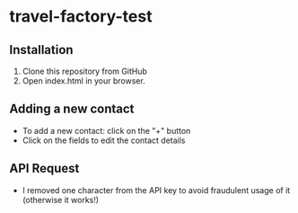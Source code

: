 # travel-factory-test

## Installation
1. Clone this repository from GitHub
2. Open index.html in your browser.


## Adding a new contact
- To add a new contact: click on the "+" button
- Click on the fields to edit the contact details

## API Request
- I removed one character from the API key to avoid fraudulent usage of it (otherwise it works!)


